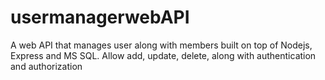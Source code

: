 # usermanagerwebAPI
A web API that manages user along with members built on top of Nodejs, Express and MS SQL. Allow  add, update, delete, along with authentication and authorization
